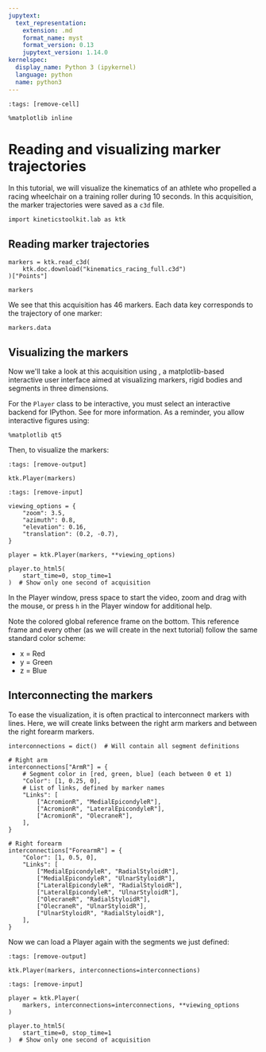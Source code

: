 ```yaml
---
jupytext:
  text_representation:
    extension: .md
    format_name: myst
    format_version: 0.13
    jupytext_version: 1.14.0
kernelspec:
  display_name: Python 3 (ipykernel)
  language: python
  name: python3
---
```


```{code-cell} ipython3
:tags: [remove-cell]

%matplotlib inline
```

# Reading and visualizing marker trajectories

In this tutorial, we will visualize the kinematics of an athlete who propelled a racing wheelchair on a training roller during 10 seconds. In this acquisition, the marker trajectories were saved as a `c3d` file.

```{code-cell} ipython3
import kineticstoolkit.lab as ktk
```

## Reading marker trajectories

```{code-cell} ipython3
markers = ktk.read_c3d(
    ktk.doc.download("kinematics_racing_full.c3d")
)["Points"]

markers
```

We see that this acquisition has 46 markers. Each data key corresponds to the trajectory of one marker:

```{code-cell} ipython3
markers.data
```

## Visualizing the markers

Now we'll take a look at this acquisition using [](api/ktk.Player.rst), a matplotlib-based interactive user interface aimed at visualizing markers, rigid bodies and segments in three dimensions.

For the `Player` class to be interactive, you must select an interactive backend for IPython. See [](ktk_installing.md) for more information. As a reminder, you allow interactive figures using:

```
%matplotlib qt5
```

Then, to visualize the markers:

```{code-cell} ipython3
:tags: [remove-output]

ktk.Player(markers)
```

```{code-cell} ipython3
:tags: [remove-input]

viewing_options = {
    "zoom": 3.5,
    "azimuth": 0.8,
    "elevation": 0.16,
    "translation": (0.2, -0.7),
}

player = ktk.Player(markers, **viewing_options)

player.to_html5(
    start_time=0, stop_time=1
)  # Show only one second of acquisition
```

In the Player window, press space to start the video, zoom and drag with the mouse, or press `h` in the Player window for additional help.

Note the colored global reference frame on the bottom. This reference frame and every other (as we will create in the next tutorial) follow the same standard color scheme:

- x = Red
- y = Green
- z = Blue

## Interconnecting the markers

To ease the visualization, it is often practical to interconnect markers with lines. Here, we will create links between the right arm markers and between the right forearm markers.

```{code-cell} ipython3
interconnections = dict()  # Will contain all segment definitions

# Right arm
interconnections["ArmR"] = {
    # Segment color in [red, green, blue] (each between 0 et 1)
    "Color": [1, 0.25, 0],
    # List of links, defined by marker names
    "Links": [
        ["AcromionR", "MedialEpicondyleR"],
        ["AcromionR", "LateralEpicondyleR"],
        ["AcromionR", "OlecraneR"],
    ],
}

# Right forearm
interconnections["ForearmR"] = {
    "Color": [1, 0.5, 0],
    "Links": [
        ["MedialEpicondyleR", "RadialStyloidR"],
        ["MedialEpicondyleR", "UlnarStyloidR"],
        ["LateralEpicondyleR", "RadialStyloidR"],
        ["LateralEpicondyleR", "UlnarStyloidR"],
        ["OlecraneR", "RadialStyloidR"],
        ["OlecraneR", "UlnarStyloidR"],
        ["UlnarStyloidR", "RadialStyloidR"],
    ],
}
```

Now we can load a Player again with the segments we just defined:

```{code-cell} ipython3
:tags: [remove-output]

ktk.Player(markers, interconnections=interconnections)
```

```{code-cell} ipython3
:tags: [remove-input]

player = ktk.Player(
    markers, interconnections=interconnections, **viewing_options
)

player.to_html5(
    start_time=0, stop_time=1
)  # Show only one second of acquisition
```
